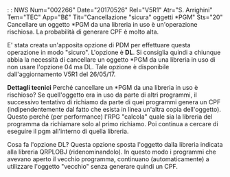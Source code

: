  :  : NWS Num="002266" Date="20170526" Rel="V5R1" Atr="S. Arrighini" Tem="TEC" App="B£" Tit="Cancellazione "sicura" oggetti \*PGM" Sts="20"
Cancellare un oggetto \*PGM da una libreria in uso è un'operazione rischiosa.
La probabilità di generare CPF è molto alta.

E' stata creata un'apposita opzione di PDM per effettuare questa operazione in modo "sicuro".
L'opzione è <b>DL</b>.
Si consiglia quindi a chiunque abbia la necessità di cancellare un oggetto \*PGM da una libreria in
uso di non usare l'opzione 04 ma DL.
Tale opzione è disponibile dall'aggiornamento V5R1 del 26/05/17.

<b>Dettagli tecnici</b>
Perché cancellare un \*PGM da una libreria in uso è rischioso?
Se quell'oggetto era in uso da parte di altri programmi, il successivo tentativo di richiamo da parte di quei programmi genera un CPF (indipendentemente dal fatto che esista in linea un'altra copia dell'oggetto).
Questo perché (per performance) l'RPG "calcola" quale sia la libreria del programma da richiamare solo al primo richiamo. Poi continua a cercare di eseguire il pgm all'interno di quella libreria.

Cosa fa l'opzione DL?
Questa opzione sposta l'oggetto dalla libreria indicata alla libreria QRPLOBJ (ridenominandolo).
In questo modo i programmi che avevano aperto il vecchio programma, continuano (automaticamente) a utilizzare l'oggetto "vecchio" senza generare quindi un CPF.
